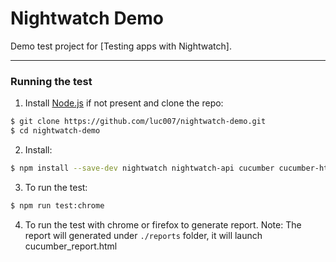 # Nightwatch Demo

Demo test project for [Testing apps with Nightwatch].

***

### Running the test

1) Install [Node.js](http://nodejs.org) if not present and clone the repo:
```sh
$ git clone https://github.com/luc007/nightwatch-demo.git
$ cd nightwatch-demo
```

2) Install:
```sh
$ npm install --save-dev nightwatch nightwatch-api cucumber cucumber-html-reporter cucumber-pretty selenium-server dirp chromedriver geckodriver
```

3) To run the test:
```sh
$ npm run test:chrome
```

4) To run the test with chrome or firefox to generate report.
Note: The report will generated under `./reports` folder, it will launch cucumber_report.html 
